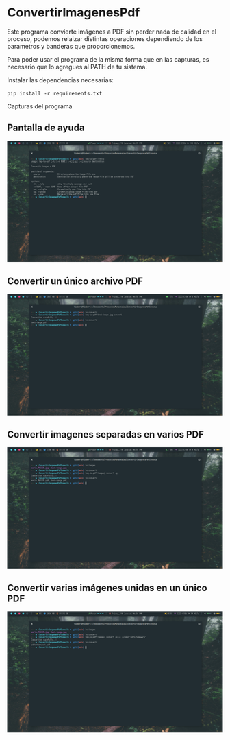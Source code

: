 # ConvertirImagenesPdf
Este programa convierte imágenes a PDF sin perder nada de calidad en el proceso, podemos relaizar distintas operaciones dependiendo de los parametros y banderas que proporcionemos. 

Para poder usar el programa de la misma forma que en las capturas, es necesario que lo agregues al PATH de tu sistema. 

Instalar las dependencias necesarias: 
```
pip install -r requirements.txt

```

Capturas del programa

## Pantalla de ayuda
![captura](https://github.com/LimbersMay/ConvertirImagenesPdf/blob/main/screenshots/screen1.png)

## Convertir un único archivo PDF
![captura1](https://github.com/LimbersMay/ConvertirImagenesPdf/blob/main/screenshots/screen4.png)

## Convertir imagenes separadas en varios PDF
![captura2](https://github.com/LimbersMay/ConvertirImagenesPdf/blob/main/screenshots/screen2.png)

## Convertir varias imágenes unidas en un único PDF
![captura3](https://github.com/LimbersMay/ConvertirImagenesPdf/blob/main/screenshots/screen3.png)
